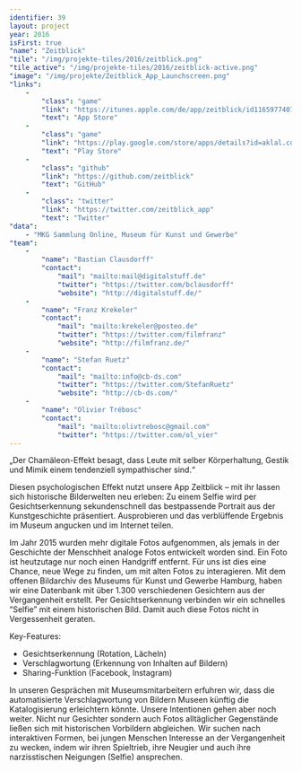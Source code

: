 ```yaml
---
identifier: 39
layout: project
year: 2016
isFirst: true
"name": "Zeitblick"
"tile": "/img/projekte-tiles/2016/zeitblick.png"
"tile_active": "/img/projekte-tiles/2016/zeitblick-active.png"
"image": "/img/projekte/Zeitblick_App_Launchscreen.png"
"links":
    -
        "class": "game"
        "link": "https://itunes.apple.com/de/app/zeitblick/id1165977407?l=en&mt=8"
        "text": "App Store"
    -
        "class": "game"
        "link": "https://play.google.com/store/apps/details?id=aklal.com.zeitblickapp"
        "text": "Play Store"
    -
        "class": "github"
        "link": "https://github.com/zeitblick"
        "text": "GitHub"
    -
        "class": "twitter"
        "link": "https://twitter.com/zeitblick_app"
        "text": "Twitter"
"data":
    - "MKG Sammlung Online, Museum für Kunst und Gewerbe"
"team":
    -
        "name": "Bastian Clausdorff"
        "contact":
            "mail": "mailto:mail@digitalstuff.de"
            "twitter": "https://twitter.com/bclausdorff"
            "website": "http://digitalstuff.de/"
    -
        "name": "Franz Krekeler"
        "contact":
            "mail": "mailto:krekeler@posteo.de"
            "twitter": "https://twitter.com/filmfranz"
            "website": "http://filmfranz.de/"
    -
        "name": "Stefan Ruetz"
        "contact":
            "mail": "mailto:info@cb-ds.com"
            "twitter": "https://twitter.com/StefanRuetz"
            "website": "http://cb-ds.com/"
    -
        "name": "Olivier Trébosc"
        "contact":
            "mail": "mailto:olivtrebosc@gmail.com"
            "twitter": "https://twitter.com/ol_vier"
---
```

„Der Chamäleon-Effekt besagt, dass Leute mit selber Körperhaltung, Gestik und Mimik einem tendenziell sympathischer sind.“

Diesen psychologischen Effekt nutzt unsere App Zeitblick – mit ihr lassen sich historische Bilderwelten neu erleben: Zu einem Selfie wird per Gesichtserkennung sekundenschnell das bestpassende Portrait aus der Kunstgeschichte  präsentiert. Ausprobieren und das verblüffende Ergebnis im Museum angucken und im Internet teilen.

Im Jahr 2015 wurden mehr digitale Fotos aufgenommen, als jemals in der Geschichte der Menschheit  analoge Fotos entwickelt worden sind. Ein Foto ist heutzutage nur noch einen Handgriff entfernt. Für uns ist dies eine Chance, neue Wege zu finden, um mit alten Fotos zu interagieren.
Mit dem offenen Bildarchiv des Museums für Kunst und Gewerbe Hamburg, haben wir eine Datenbank mit über 1.300 verschiedenen Gesichtern aus der Vergangenheit erstellt. Per Gesichtserkennung verbinden wir ein schnelles “Selfie” mit einem historischen Bild. Damit auch diese Fotos nicht in Vergessenheit geraten.

Key-Features:

- Gesichtserkennung (Rotation, Lächeln)
- Verschlagwortung (Erkennung von Inhalten auf Bildern)
- Sharing-Funktion (Facebook, Instagram)

In unseren Gesprächen mit Museumsmitarbeitern erfuhren wir, dass die automatisierte Verschlagwortung von Bildern Museen künftig die Katalogisierung erleichtern könnte. Unsere Intentionen gehen aber noch weiter. Nicht nur Gesichter sondern auch Fotos alltäglicher Gegenstände ließen sich mit historischen Vorbildern abgleichen. Wir suchen nach interaktiven Formen, bei jungen Menschen Interesse an der Vergangenheit  zu wecken, indem wir ihren Spieltrieb, ihre Neugier und auch ihre narzisstischen Neigungen (Selfie) ansprechen.
